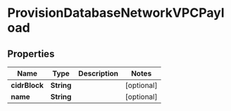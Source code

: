 

# ProvisionDatabaseNetworkVPCPayload


## Properties

Name | Type | Description | Notes
------------ | ------------- | ------------- | -------------
**cidrBlock** | **String** |  |  [optional]
**name** | **String** |  |  [optional]



